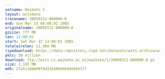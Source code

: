 ```yaml
---
setname: Waikato I
layout: witsdata
tracename: 20050312-000000-0
end: Sun Mar 13 00:00:02 2005
originalname: 20050312-000000-0
gzsize: 777 MB
len: 11:00:01
start: Sat Mar 12 13:00:01 2005
totalwirelen: 11,980 MB
ripedownload: https://data-repository.ripe.net/datasets/wits-archive/waikato/1/20050312-000000-0.gz
pkts: 30 million
download: ftp://wits.cs.waikato.ac.nz/waikato/1/20050312-000000-0.gz
size: 2,185 MB
md5: 2fa5c188e09f9d33648b69b9dd4941f7
---
```

